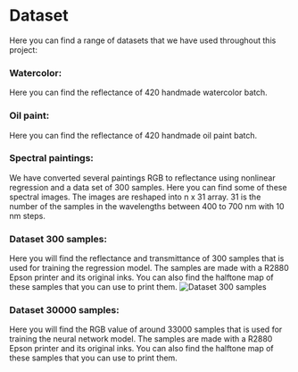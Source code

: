 # Dataset
Here you can find a range of datasets that we have used throughout this project: 
### Watercolor:
Here you can find the reflectance of 420 handmade watercolor batch.
### Oil paint:
Here you can find the reflectance of 420 handmade oil paint batch.
### Spectral paintings:
We have converted several paintings RGB to reflectance using nonlinear regression and a data set of 300 samples. Here you can find some of these spectral images. The images are reshaped into n x 31 array. 31 is the number of the samples in the wavelengths between 400 to 700 nm with 10 nm steps. 
### Dataset 300 samples:
Here you will find the reflectance and transmittance of 300 samples that is used for training the regression model. The samples are made with a R2880 Epson printer and its original inks. You can also find the halftone map of these samples that you can use to print them.
![Dataset 300 samples](https://github.com/Navid-visual/Mixed-integer-ink-selection/blob/main/Dataset/Dataset_%20300samples/Dataset300.png)
### Dataset 30000 samples:
Here you will find the RGB value of around 33000 samples that is used for training the neural network model. The samples are made with a R2880 Epson printer and its original inks. You can also find the halftone map of these samples that you can use to print them.
